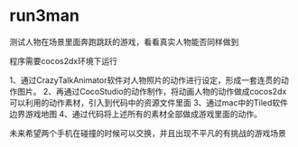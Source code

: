 # run3man
测试人物在场景里面奔跑跳跃的游戏，看看真实人物能否同样做到


程序需要cocos2dx环境下运行

1、通过CrazyTalkAnimator软件对人物照片的动作进行设定，形成一套连贯的动作图片。
2、再通过CocoStudio的动作制作，将动画人物的动作做成cocos2dx可以利用的动作素材，引入到代码中的资源文件里面
3、通过mac中的Tiled软件边界游戏地图
4、通过代码将上述所有的素材全部做成游戏里面的动作。

未来希望两个手机在碰撞的时候可以交换，并且出现不平凡的有挑战的游戏场景
